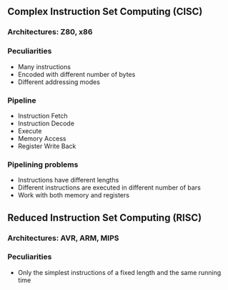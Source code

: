 ## Complex Instruction Set Computing (CISC)
### Architectures: Z80, x86
### Peculiarities
- Many instructions
- Encoded with different number of bytes
- Different addressing modes
### Pipeline
- Instruction Fetch
- Instruction Decode
- Execute
- Memory Access
- Register Write Back
### Pipelining problems
- Instructions have different lengths
- Different instructions are executed in different number of bars
- Work with both memory and registers

## Reduced Instruction Set Computing (RISC)
### Architectures: AVR, ARM, MIPS
### Peculiarities
- Only the simplest instructions of a fixed length and the same running time
